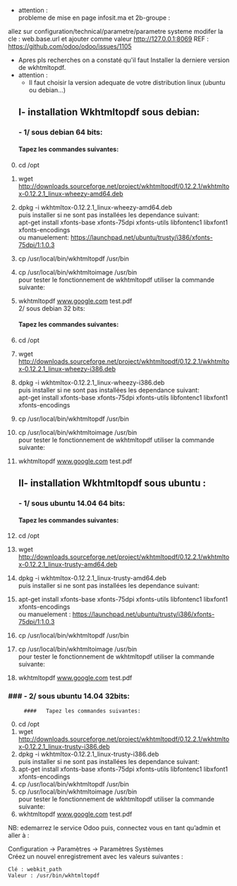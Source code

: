 - attention :		
probleme de mise en page infosit.ma et 2b-groupe :

allez sur configuration/technical/parametre/parametre systeme
modifer la cle : web.base.url et ajouter comme valeur http://127.0.0.1:8069
REF : https://github.com/odoo/odoo/issues/1105 

- Apres pls recherches on a constaté qu'il faut Installer la derniere version de wkhtmltopdf.		 
- attention :	
	- Il faut choisir la version adequate de votre distribution linux (ubuntu ou debian...)	  
	## I- installation Wkhtmltopdf sous debian:   
	 ### - 1/ sous debian 64 bits:    
	#### Tapez les commandes suivantes:  
0)  cd /opt  	
1)	wget http://downloads.sourceforge.net/project/wkhtmltopdf/0.12.2.1/wkhtmltox-0.12.2.1_linux-wheezy-amd64.deb  
2)  dpkg -i wkhtmltox-0.12.2.1_linux-wheezy-amd64.deb		
puis installer si ne sont pas installées les dependance suivant:		
apt-get install xfonts-base xfonts-75dpi xfonts-utils libfontenc1 libxfont1 xfonts-encodings		
ou manuelement: https://launchpad.net/ubuntu/trusty/i386/xfonts-75dpi/1:1.0.3	
3) 	cp /usr/local/bin/wkhtmltopdf /usr/bin  
4)	cp /usr/local/bin/wkhtmltoimage /usr/bin   
 pour tester le fonctionnement de wkhtmltopdf utiliser la commande suivante:     
5) wkhtmltopdf www.google.com test.pdf  
	  2/ sous debian 32 bits:    
	 ####	Tapez les commandes suivantes:  
0)  cd /opt  	 
1) wget http://downloads.sourceforge.net/project/wkhtmltopdf/0.12.2.1/wkhtmltox-0.12.2.1_linux-wheezy-i386.deb    
2)  dpkg -i wkhtmltox-0.12.2.1_linux-wheezy-i386.deb  
puis installer si ne sont pas installées les dependance suivant:		
apt-get install xfonts-base xfonts-75dpi xfonts-utils libfontenc1 libxfont1 xfonts-encodings

3) 	cp /usr/local/bin/wkhtmltopdf /usr/bin    
4)	cp /usr/local/bin/wkhtmltoimage /usr/bin     
 pour tester le fonctionnement de wkhtmltopdf utiliser la commande suivante:       
5) wkhtmltopdf www.google.com test.pdf     
	
	## II- installation Wkhtmltopdf sous ubuntu :     
	### - 1/ sous ubuntu 14.04 64 bits:    
	 ####	Tapez les commandes suivantes:   
0)  cd /opt  	 
1)  wget http://downloads.sourceforge.net/project/wkhtmltopdf/0.12.2.1/wkhtmltox-0.12.2.1_linux-trusty-amd64.deb  
2)  dpkg -i wkhtmltox-0.12.2.1_linux-trusty-amd64.deb  
puis installer si ne sont pas installées les dependance suivant:		
3) apt-get install xfonts-base xfonts-75dpi xfonts-utils libfontenc1 libxfont1 xfonts-encodings  
ou manuelement : https://launchpad.net/ubuntu/trusty/i386/xfonts-75dpi/1:1.0.3
4) 	cp /usr/local/bin/wkhtmltopdf /usr/bin    
5)	cp /usr/local/bin/wkhtmltoimage /usr/bin     
 pour tester le fonctionnement de wkhtmltopdf utiliser la commande suivante:       
6) wkhtmltopdf www.google.com test.pdf     
###		### - 2/ sous ubuntu 14.04 32bits:     
		 ####	Tapez les commandes suivantes:  
0)  cd /opt  		 
1) wget http://downloads.sourceforge.net/project/wkhtmltopdf/0.12.2.1/wkhtmltox-0.12.2.1_linux-trusty-i386.deb     
2) dpkg -i wkhtmltox-0.12.2.1_linux-trusty-i386.deb  
puis installer si ne sont pas installées les dependance suivant:		
3) apt-get install xfonts-base xfonts-75dpi xfonts-utils libfontenc1 libxfont1 xfonts-encodings    
4) 	cp /usr/local/bin/wkhtmltopdf /usr/bin    
5)	cp /usr/local/bin/wkhtmltoimage /usr/bin     
 pour tester le fonctionnement de wkhtmltopdf utiliser la commande suivante:       
6) wkhtmltopdf www.google.com test.pdf    


NB:
edemarrez le service Odoo puis, connectez vous en tant qu’admin et aller à :		

Configuration -> Paramètres -> Paramètres Systèmes		
Créez un nouvel enregistrement avec les valeurs suivantes :		

    Clé : webkit_path		
    Valeur : /usr/bin/wkhtmltopdf		

